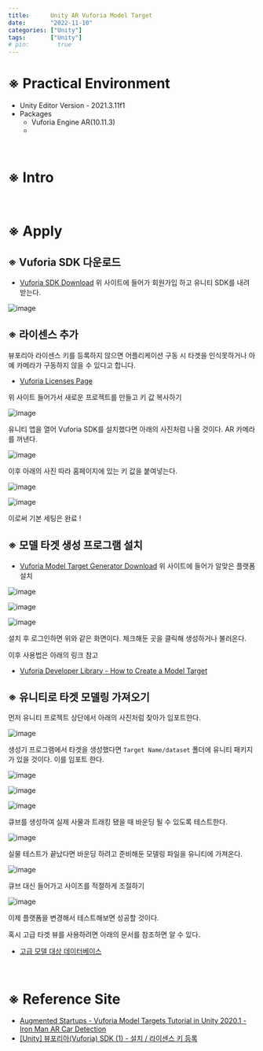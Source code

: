 ```yaml
---
title:      Unity AR Vuforia Model Target
date:       "2022-11-10"
categories: ["Unity"]
tags:       ["Unity"]
# pin:        true
---
```


# ※ Practical Environment
- Unity Editor Version - 2021.3.11f1
- Packages
  - Vuforia Engine AR(10.11.3)
  - 

<br>

# ※ Intro

<br>

# ※ Apply
## ※ Vuforia SDK 다운로드
- [Vuforia SDK Download](https://developer.vuforia.com/downloads/sdk)
위 사이트에 들어가 회원가입 하고 유니티 SDK를 내려 받는다.

![image](https://user-images.githubusercontent.com/85896566/201097331-e8dde618-bf52-46ca-a36e-e8a1661548db.png)

## ※ 라이센스 추가
뷰포리아 라이센스 키를 등록하지 않으면 어플리케이션 구동 시 타겟을 인식못하거나 아예 카메라가 구동하지 않을 수 있다고 합니다.

- [Vuforia Licenses Page](https://developer.vuforia.com/vui/develop/licenses/)

위 사이트 들어가서 새로운 프로젝트를 만들고 키 값 복사하기

![image](https://user-images.githubusercontent.com/85896566/201099957-78881963-9925-4417-b851-a07c3b317f61.png)

유니티 앱을 열어 Vuforia SDK를 설치했다면 아래의 사진처럼 나올 것이다. AR 카메라를 꺼낸다.

![image](https://user-images.githubusercontent.com/85896566/201100879-94e4a3e4-4603-4095-a7ef-27ce45106953.png)

이후 아래의 사진 따라 홈페이지에 있는 키 값을 붙여넣는다.

![image](https://user-images.githubusercontent.com/85896566/201101181-0b2d973e-f63b-470b-a2fe-d08b0af91562.png)

![image](https://user-images.githubusercontent.com/85896566/201101387-c46a35e4-5e39-4aa5-abec-473df27ec782.png)

이로써 기본 세팅은 완료 !

## ※ 모델 타겟 생성 프로그램 설치
- [Vuforia Model Target Generator Download](https://developer.vuforia.com/downloads/tool)
위 사이트에 들어가 알맞은 플랫폼 설치

![image](https://user-images.githubusercontent.com/85896566/201099490-30f6f3e5-7ac7-45be-9fd7-98434dccfbce.png)

![image](https://user-images.githubusercontent.com/85896566/201100432-20acebf6-3237-424e-bf80-389fb9ed8196.png)

![image](https://user-images.githubusercontent.com/85896566/201102684-ea640f2e-fef6-4777-abd6-f7dc3d6a0f3b.png)

설치 후 로그인하면 위와 같은 화면이다. 체크해둔 곳을 클릭해 생성하거나 불러온다.

이후 사용법은 아래의 링크 참고

- [Vuforia Developer Library - How to Create a Model Target](https://library.vuforia.com/model-targets/how-create-model-target)

## ※ 유니티로 타겟 모델링 가져오기
먼저 유니티 프로젝트 상단에서 아래의 사진처럼 찾아가 임포트한다.

![image](https://user-images.githubusercontent.com/85896566/201105793-a33bd45d-1705-4028-b8cd-b1b10ecf02ca.png)

생성기 프로그램에서 타겟을 생성했다면 ```Target Name/dataset``` 폴더에 유니티 패키지가 있을 것이다. 이를 임포트 한다.

![image](https://user-images.githubusercontent.com/85896566/201106046-5d2830d6-88b1-448a-8d19-18e27031f89b.png)

![image](https://user-images.githubusercontent.com/85896566/201106487-0c033145-5214-44a1-b2c6-6994e2e426b9.png)

![image](https://user-images.githubusercontent.com/85896566/201106662-a718a511-0dcc-41d2-95a8-ad8d4952d92e.png)

큐브를 생성하여 실제 사물과 트래킹 됐을 때 바운딩 될 수 있도록 테스트한다.

![image](https://user-images.githubusercontent.com/85896566/201107798-f80183c6-89ad-43b7-adda-a87004a5f331.png)

실물 테스트가 끝났다면 바운딩 하려고 준비해둔 모델링 파일을 유니티에 가져온다.

![image](https://user-images.githubusercontent.com/85896566/201108604-ce1a0bc2-9596-4d90-ab17-c9519e46a207.png)

큐브 대신 들어가고 사이즈를 적절하게 조절하기

![image](https://user-images.githubusercontent.com/85896566/201109333-98838934-6f24-4a72-9914-6ab9bc46185a.png)

이제 플랫폼을 변경해서 테스트해보면 성공할 것이다.

혹시 고급 타겟 뷰를 사용하려면 아래의 문서를 참조하면 알 수 있다.

- [고급 모델 대상 데이터베이스](https://library.vuforia.com/model-targets/advanced-model-target-databases)

<br>

# ※ Reference Site
- [Augmented Startups - Vuforia Model Targets Tutorial in Unity 2020.1 - Iron Man AR Car Detection](https://youtu.be/NAJII2p_LQs)
- [[Unity] 뷰포리아(Vuforia) SDK (1) - 설치 / 라이센스 키 등록](https://eunjin3786.tistory.com/318)